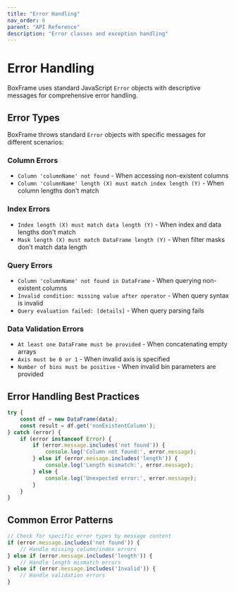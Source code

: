 ```yaml
---
title: "Error Handling"
nav_order: 6
parent: "API Reference"
description: "Error classes and exception handling"
---
```


# Error Handling

BoxFrame uses standard JavaScript `Error` objects with descriptive messages for comprehensive error handling.

## Error Types

BoxFrame throws standard `Error` objects with specific messages for different scenarios:

### Column Errors
- `Column 'columnName' not found` - When accessing non-existent columns
- `Column 'columnName' length (X) must match index length (Y)` - When column lengths don't match

### Index Errors  
- `Index length (X) must match data length (Y)` - When index and data lengths don't match
- `Mask length (X) must match DataFrame length (Y)` - When filter masks don't match data length

### Query Errors
- `Column 'columnName' not found in DataFrame` - When querying non-existent columns
- `Invalid condition: missing value after operator` - When query syntax is invalid
- `Query evaluation failed: [details]` - When query parsing fails

### Data Validation Errors
- `At least one DataFrame must be provided` - When concatenating empty arrays
- `Axis must be 0 or 1` - When invalid axis is specified
- `Number of bins must be positive` - When invalid bin parameters are provided

## Error Handling Best Practices

```typescript
try {
    const df = new DataFrame(data);
    const result = df.get('nonExistentColumn');
} catch (error) {
    if (error instanceof Error) {
        if (error.message.includes('not found')) {
            console.log('Column not found:', error.message);
        } else if (error.message.includes('length')) {
            console.log('Length mismatch:', error.message);
        } else {
            console.log('Unexpected error:', error.message);
        }
    }
}
```

## Common Error Patterns

```typescript
// Check for specific error types by message content
if (error.message.includes('not found')) {
    // Handle missing column/index errors
} else if (error.message.includes('length')) {
    // Handle length mismatch errors  
} else if (error.message.includes('Invalid')) {
    // Handle validation errors
}
```
